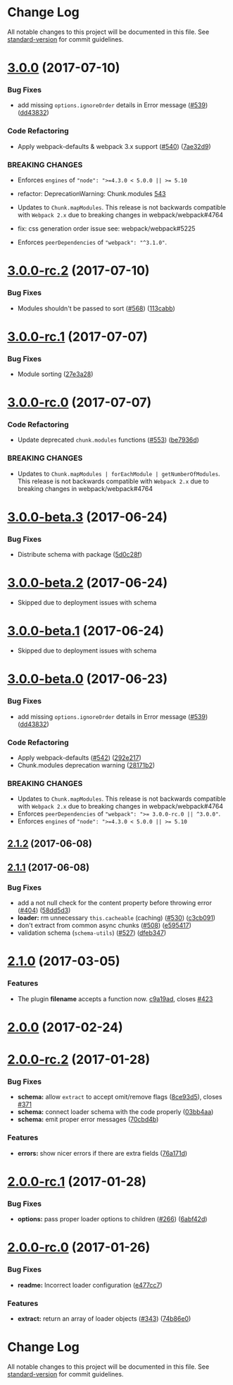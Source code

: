 # Change Log

All notable changes to this project will be documented in this file. See [standard-version](https://github.com/conventional-changelog/standard-version) for commit guidelines.

<a name="3.0.0"></a>
# [3.0.0](https://github.com/webpack-contrib/extract-text-webpack-plugin/compare/v2.1.2...v3.0.0) (2017-07-10)


### Bug Fixes

* add missing `options.ignoreOrder` details in Error message ([#539](https://github.com/webpack-contrib/extract-text-webpack-plugin/issues/539)) ([dd43832](https://github.com/webpack-contrib/extract-text-webpack-plugin/commit/dd43832))


### Code Refactoring

* Apply webpack-defaults & webpack 3.x support ([#540](https://github.com/webpack-contrib/extract-text-webpack-plugin/issues/540)) ([7ae32d9](https://github.com/webpack-contrib/extract-text-webpack-plugin/commit/7ae32d9))


### BREAKING CHANGES

* Enforces `engines` of `"node": ">=4.3.0 < 5.0.0 || >= 5.10`

- refactor: DeprecationWarning: Chunk.modules [543](https://github.com/webpack-contrib/extract-text-webpack-plugin/pull/543)
* Updates to `Chunk.mapModules`. This release is not backwards compatible with `Webpack 2.x` due to breaking changes in webpack/webpack#4764

- fix: css generation order issue see: webpack/webpack#5225
* Enforces `peerDependencies` of `"webpack": "^3.1.0"`.



<a name="3.0.0-rc.2"></a>
# [3.0.0-rc.2](https://github.com/webpack-contrib/extract-text-webpack-plugin/compare/v3.0.0-rc.1...v3.0.0-rc.2) (2017-07-10)


### Bug Fixes

* Modules shouldn't be passed to sort ([#568](https://github.com/webpack-contrib/extract-text-webpack-plugin/issues/568)) ([113cabb](https://github.com/webpack-contrib/extract-text-webpack-plugin/commit/113cabb))



<a name="3.0.0-rc.1"></a>
# [3.0.0-rc.1](https://github.com/webpack-contrib/extract-text-webpack-plugin/compare/v3.0.0-rc.0...v3.0.0-rc.1) (2017-07-07)


### Bug Fixes

* Module sorting ([27e3a28](https://github.com/webpack-contrib/extract-text-webpack-plugin/commit/27e3a28))



<a name="3.0.0-rc.0"></a>
# [3.0.0-rc.0](https://github.com/webpack-contrib/extract-text-webpack-plugin/compare/v3.0.0-beta.3...v3.0.0-rc.0) (2017-07-07)


### Code Refactoring

* Update deprecated `chunk.modules` functions ([#553](https://github.com/webpack-contrib/extract-text-webpack-plugin/issues/553)) ([be7936d](https://github.com/webpack-contrib/extract-text-webpack-plugin/commit/be7936d))


### BREAKING CHANGES

* Updates to `Chunk.mapModules | forEachModule | getNumberOfModules`. This release is not backwards compatible with `Webpack 2.x` due to breaking changes in webpack/webpack#4764



<a name="3.0.0-beta.3"></a>
# [3.0.0-beta.3](https://github.com/webpack-contrib/extract-text-webpack-plugin/compare/v3.0.0-beta.2...v3.0.0-beta.3) (2017-06-24)

### Bug Fixes

* Distribute schema with package ([5d0c28f](https://github.com/webpack-contrib/extract-text-webpack-plugin/commit/5d0c28f))


<a name="3.0.0-beta.2"></a>
# [3.0.0-beta.2](https://github.com/webpack-contrib/extract-text-webpack-plugin/compare/v3.0.0-beta.1...v3.0.0-beta.2) (2017-06-24)

 * Skipped due to deployment issues with schema

<a name="3.0.0-beta.1"></a>
# [3.0.0-beta.1](https://github.com/webpack-contrib/extract-text-webpack-plugin/compare/v3.0.0-beta.0...v3.0.0-beta.1) (2017-06-24)


 * Skipped due to deployment issues with schema


<a name="3.0.0-beta.0"></a>
# [3.0.0-beta.0](https://github.com/webpack-contrib/extract-text-webpack-plugin/compare/v2.1.2...v3.0.0-beta.0) (2017-06-23)


### Bug Fixes

* add missing `options.ignoreOrder` details in Error message ([#539](https://github.com/webpack-contrib/extract-text-webpack-plugin/issues/539)) ([dd43832](https://github.com/webpack-contrib/extract-text-webpack-plugin/commit/dd43832))


### Code Refactoring

* Apply webpack-defaults ([#542](https://github.com/webpack-contrib/extract-text-webpack-plugin/issues/542)) ([292e217](https://github.com/webpack-contrib/extract-text-webpack-plugin/commit/292e217))
* Chunk.modules deprecation warning ([28171b2](https://github.com/webpack-contrib/extract-text-webpack-plugin/commit/28171b2))


### BREAKING CHANGES

* Updates to `Chunk.mapModules`. This release is not backwards compatible with `Webpack 2.x` due to breaking changes in webpack/webpack#4764
* Enforces `peerDependencies` of `"webpack": ">= 3.0.0-rc.0 || ^3.0.0"`.
* Enforces `engines` of `"node": ">=4.3.0 < 5.0.0 || >= 5.10`



<a name="2.1.2"></a>
## [2.1.2](https://github.com/webpack-contrib/extract-text-webpack-plugin/compare/v2.1.1...v2.1.2) (2017-06-08)



<a name="2.1.1"></a>
## [2.1.1](https://github.com/webpack-contrib/extract-text-webpack-plugin/compare/v2.1.0...v2.1.1) (2017-06-08)


### Bug Fixes

* add a not null check for the content property before throwing error ([#404](https://github.com/webpack-contrib/extract-text-webpack-plugin/issues/404)) ([58dd5d3](https://github.com/webpack-contrib/extract-text-webpack-plugin/commit/58dd5d3))
* **loader:** rm unnecessary `this.cacheable` (caching) ([#530](https://github.com/webpack-contrib/extract-text-webpack-plugin/issues/530)) ([c3cb091](https://github.com/webpack-contrib/extract-text-webpack-plugin/commit/c3cb091))
* don't extract from common async chunks ([#508](https://github.com/webpack-contrib/extract-text-webpack-plugin/issues/508)) ([e595417](https://github.com/webpack-contrib/extract-text-webpack-plugin/commit/e595417))
* validation schema (`schema-utils`) ([#527](https://github.com/webpack-contrib/extract-text-webpack-plugin/issues/527)) ([dfeb347](https://github.com/webpack-contrib/extract-text-webpack-plugin/commit/dfeb347))



<a name="2.1.0"></a>
# [2.1.0](https://github.com/webpack/extract-text-webpack-plugin/compare/v2.0.0...v2.1.0) (2017-03-05)

### Features

* The plugin **filename** accepts a function now. [c9a19ad](https://github.com/webpack-contrib/extract-text-webpack-plugin/commit/c9a19ad), closes [#423](https://github.com/webpack-contrib/extract-text-webpack-plugin/pull/423)

<a name="2.0.0"></a>
# [2.0.0](https://github.com/webpack/extract-text-webpack-plugin/compare/v2.0.0-rc.3...v2.0.0) (2017-02-24)

<a name="2.0.0-rc.2"></a>
# [2.0.0-rc.2](https://github.com/webpack/extract-text-webpack-plugin/compare/v2.0.0-rc.1...v2.0.0-rc.2) (2017-01-28)


### Bug Fixes

* **schema:** allow `extract` to accept omit/remove flags ([8ce93d5](https://github.com/webpack/extract-text-webpack-plugin/commit/8ce93d5)), closes [#371](https://github.com/webpack/extract-text-webpack-plugin/issues/371)
* **schema:** connect loader schema with the code properly ([03bb4aa](https://github.com/webpack/extract-text-webpack-plugin/commit/03bb4aa))
* **schema:** emit proper error messages ([70cbd4b](https://github.com/webpack/extract-text-webpack-plugin/commit/70cbd4b))


### Features

* **errors:** show nicer errors if there are extra fields ([76a171d](https://github.com/webpack/extract-text-webpack-plugin/commit/76a171d))



<a name="2.0.0-rc.1"></a>
# [2.0.0-rc.1](https://github.com/webpack/extract-text-webpack-plugin/compare/v2.0.0-rc.0...v2.0.0-rc.1) (2017-01-28)


### Bug Fixes

* **options:** pass proper loader options to children ([#266](https://github.com/webpack/extract-text-webpack-plugin/issues/266)) ([6abf42d](https://github.com/webpack/extract-text-webpack-plugin/commit/6abf42d))



<a name="2.0.0-rc.0"></a>
# [2.0.0-rc.0](https://github.com/webpack/extract-text-webpack-plugin/compare/v2.0.0-beta.5...v2.0.0-rc.0) (2017-01-26)


### Bug Fixes

* **readme:** Incorrect loader configuration ([e477cc7](https://github.com/webpack/extract-text-webpack-plugin/commit/e477cc7))


### Features

* **extract:** return an array of loader objects ([#343](https://github.com/webpack/extract-text-webpack-plugin/issues/343)) ([74b86e0](https://github.com/webpack/extract-text-webpack-plugin/commit/74b86e0))



# Change Log

All notable changes to this project will be documented in this file. See [standard-version](https://github.com/conventional-changelog/standard-version) for commit guidelines.

